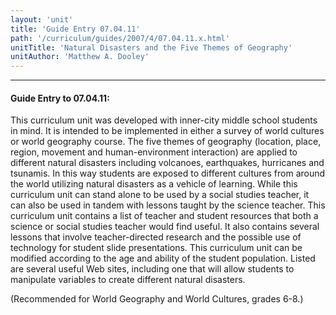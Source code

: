```yaml
---
layout: 'unit'
title: 'Guide Entry 07.04.11'
path: '/curriculum/guides/2007/4/07.04.11.x.html'
unitTitle: 'Natural Disasters and the Five Themes of Geography'
unitAuthor: 'Matthew A. Dooley'
---
```


<body>
<hr/>
 <h4>
  Guide Entry to 07.04.11:
 </h4>
 <p>
  This curriculum unit was developed with inner-city middle school students in mind. It is intended to be implemented in either a survey of world cultures or world geography course. The five themes of geography (location, place, region, movement and human-environment interaction) are applied to different natural disasters including volcanoes, earthquakes, hurricanes and tsunamis. In this way students are exposed to different cultures from around the world utilizing natural disasters as a vehicle of learning. While this curriculum unit can stand alone to be used by a social studies teacher, it can also be used in tandem with lessons taught by the science teacher. This curriculum unit contains a list of teacher and student resources that both a science or social studies teacher would find useful. It also contains several lessons that involve teacher-directed research and the possible use of technology for student slide presentations. This curriculum unit can be modified according to the age and ability of the student population. Listed are several useful Web sites, including one that will allow students to manipulate variables to create different natural disasters.
 </p>
<p>
  (Recommended for World Geography and World Cultures, grades 6-8.)
 </p>

</body>
